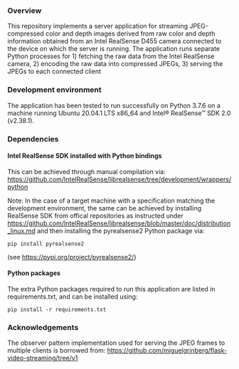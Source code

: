 ### Overview
This repository implements a server application for streaming JPEG-compressed
color and depth images derived from raw color and depth information obtained
from an Intel RealSense D455 camera connected to the device on which the server
is running.
The application runs separate Python processes for 1) fetching the raw data
from the Intel RealSense camera, 2) encoding the raw data into compressed
JPEGs, 3) serving the JPEGs to each connected client

### Development environment
The application has been tested to run successfully on Python 3.7.6
on a machine running Ubuntu 20.04.1 LTS x86_64 and Intel® RealSense™ SDK 2.0 (v2.38.1).

### Dependencies
#### Intel RealSense SDK installed with Python bindings
This can be achieved through manual compilation via:
https://github.com/IntelRealSense/librealsense/tree/development/wrappers/python

Note: In the case of a target machine with a specification matching the
development environment, the same can be achieved by installing RealSense SDK from
offical repositories as instructed under
https://github.com/IntelRealSense/librealsense/blob/master/doc/distribution_linux.md
and then installing the pyrealsense2 Python package via:
```
pip install pyrealsense2
```
(see https://pypi.org/project/pyrealsense2/)

#### Python packages
The extra Python packages required to run this application are listed in
requirements.txt, and can be installed using:
```
pip install -r requirements.txt
```

### Acknowledgements
The observer pattern implementation used for serving the JPEG frames to
multiple clients is borrowed from:
https://github.com/miguelgrinberg/flask-video-streaming/tree/v1